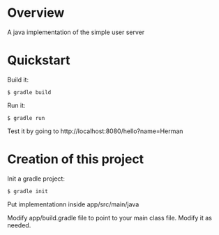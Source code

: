 # Overview
A java implementation of the simple user server

# Quickstart
Build it:

    $ gradle build

Run it:

    $ gradle run

Test it by going to http://localhost:8080/hello?name=Herman

# Creation of this project

Init a gradle project:

    $ gradle init

Put implementationn inside app/src/main/java

Modify app/build.gradle file to point to your main class file. Modify it as needed.
